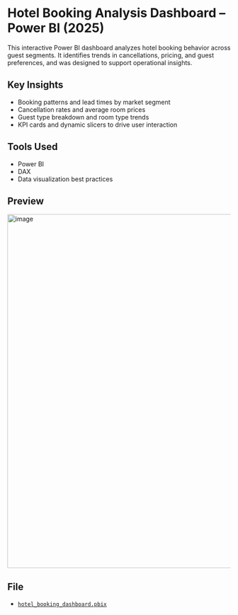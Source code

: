 # Hotel Booking Analysis Dashboard – Power BI (2025)

This interactive Power BI dashboard analyzes hotel booking behavior across guest segments. It identifies trends in cancellations, pricing, and guest preferences, and was designed to support operational insights.

## Key Insights
- Booking patterns and lead times by market segment
- Cancellation rates and average room prices
- Guest type breakdown and room type trends
- KPI cards and dynamic slicers to drive user interaction

## Tools Used
- Power BI
- DAX
- Data visualization best practices

## Preview

<img width="1430" height="800" alt="image" src="https://github.com/user-attachments/assets/216474c7-94e4-4d55-8b0f-799a3e1e411f" />


## File
- [`hotel_booking_dashboard.pbix`](https://github.com/dommadona/hotel-booking-dashboard/blob/main/Hotel%20Booking%20Analysis.pbix)
